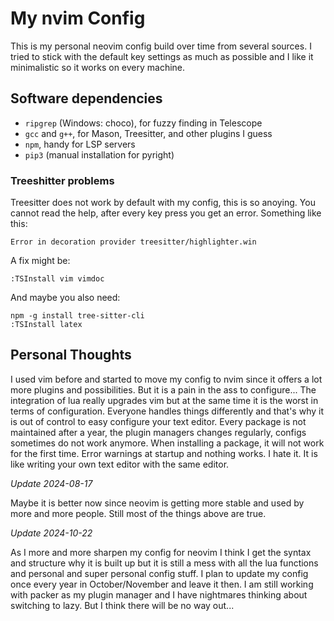 # My nvim Config 

This is my personal neovim config build over time from several sources. I tried 
to stick with the default key settings as much as possible and I like it 
minimalistic so it works on every machine. 



## Software dependencies

- `ripgrep` (Windows: choco), for fuzzy finding in Telescope
- `gcc` and `g++`, for Mason, Treesitter, and other plugins I guess
- `npm`, handy for LSP servers
- `pip3` (manual installation for pyright)


### Treeshitter problems

Treesitter does not work by default with my config, this is so anoying. You
cannot read the help, after every key press you get an error. Something like
this:

```
Error in decoration provider treesitter/highlighter.win
```

A fix might be:

```
:TSInstall vim vimdoc
````

And maybe you also need:

```
npm -g install tree-sitter-cli
:TSInstall latex
```





## Personal Thoughts

I used vim before and started to move my config to nvim since it offers a lot 
more plugins and possibilities. But it is a pain in the ass to configure...
The integration of lua really upgrades vim but at the same time it is the worst
in terms of configuration. Everyone handles things differently and that's why 
it is out of control to easy configure your text editor. Every package is
not maintained after a year, the plugin managers changes regularly, configs 
sometimes do not work anymore. When installing a package, it will not work for 
the first time. Error warnings at startup and nothing works. I hate it. 
It is like writing your own text editor with the same editor. 

_Update 2024-08-17_

Maybe it is better now since neovim is getting more stable and used by more and 
more people. Still most of the things above are true.

_Update 2024-10-22_

As I more and more sharpen my config for neovim I think I get the syntax and
structure why it is built up but it is still a mess with all the lua functions
and personal and super personal config stuff. I plan to update my config once
every year in October/November and leave it then. I am still working with
packer as my plugin manager and I have nightmares thinking about switching to
lazy. But I think there will be no way out...


